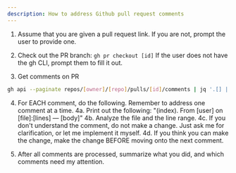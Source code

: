 ```yaml
---
description: How to address Github pull request comments
---
```

1. Assume that you are given a pull request link. If you are not, prompt the user to provide one.
2. Check out the PR branch: `gh pr checkout [id]`
If the user does not have the gh CLI, prompt them to fill it out.

3. Get comments on PR
```bash
gh api --paginate repos/[owner]/[repo]/pulls/[id]/comments | jq '.[] | {user: .user.login, body, path, line, original_line, created_at, in_reply_to_id, pull_request_review_id, commit_id}'
```

4. For EACH comment, do the following. Remember to address one comment at a time.
  4a. Print out the following: "(index). From [user] on [file]:[lines] — [body]"
  4b. Analyze the file and the line range.
  4c. If you don't understand the comment, do not make a change. Just ask me for clarification, or let me implement it myself.
  4d. If you think you can make the change, make the change BEFORE moving onto the next comment.

5. After all comments are processed, summarize what you did, and which comments need my attention.